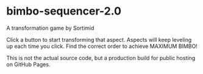 # bimbo-sequencer-2.0
A transformation game by Sortimid

Click a button to start transforming that aspect.
Aspects will keep leveling up each time you click.
Find the correct order to achieve MAXIMUM BIMBO!

This is not the actual source code, but a production build for public hosting on GitHub Pages.